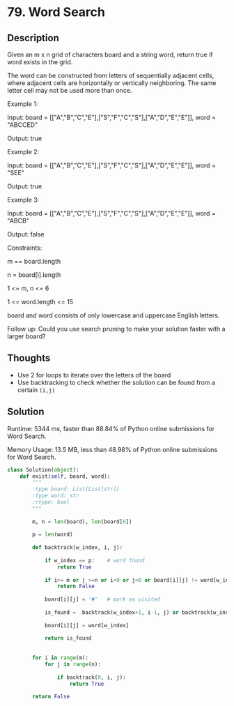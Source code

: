 # 79. Word Search

## Description

Given an m x n grid of characters board and a string word, return true if word exists in the grid.

The word can be constructed from letters of sequentially adjacent cells, where adjacent cells are horizontally or vertically neighboring. The same letter cell may not be used more than once.

Example 1:

Input: board = [["A","B","C","E"],["S","F","C","S"],["A","D","E","E"]], word = "ABCCED"

Output: true

Example 2:

Input: board = [["A","B","C","E"],["S","F","C","S"],["A","D","E","E"]], word = "SEE"

Output: true

Example 3:

Input: board = [["A","B","C","E"],["S","F","C","S"],["A","D","E","E"]], word = "ABCB"

Output: false

Constraints:

m == board.length

n = board[i].length

1 <= m, n <= 6

1 <= word.length <= 15

board and word consists of only lowercase and uppercase English letters.

Follow up: Could you use search pruning to make your solution faster with a larger board?

## Thoughts

- Use 2 for loops to iterate over the letters of the board
- Use backtracking to check whether the solution can be found from a certain `(i,j)`

## Solution

Runtime: 5344 ms, faster than 88.84% of Python online submissions for Word Search.

Memory Usage: 13.5 MB, less than 48.98% of Python online submissions for Word Search.

```python
class Solution(object):
    def exist(self, board, word):
        """
        :type board: List[List[str]]
        :type word: str
        :rtype: bool
        """
        
        m, n = len(board), len(board[0])
        
        p = len(word)
        
        def backtrack(w_index, i, j):
            
            if w_index == p:    # word found
                return True
            
            if i>= m or j >=n or i<0 or j<0 or board[i][j] != word[w_index]:
                return False
            
            board[i][j] = '#'   # mark as visited
            
            is_found =  backtrack(w_index+1, i-1, j) or backtrack(w_index+1, i, j-1) or backtrack(w_index+1, i+1, j) or backtrack(w_index+1, i, j+1)
            
            board[i][j] = word[w_index]
            
            return is_found
            
            
        for i in range(m):
            for j in range(n):
                
                if backtrack(0, i, j):
                    return True
        
        return False
```

